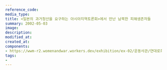 ```yaml
---
reference_code:
media_type:
title: <일본의 과거청산을 요구하는 아시아지역토론회>에서 만난 남북한 피해생존자들
summary: 2002-05-03
image:
description:
modified_at:
created_at:
components:
- https://wwm-r2.womenandwar.workers.dev/exhibition/ex-02/운동사관/연대로희망을만들다/2002.5.3~4(2)%20남북.jpg
tags:
-
---
```

